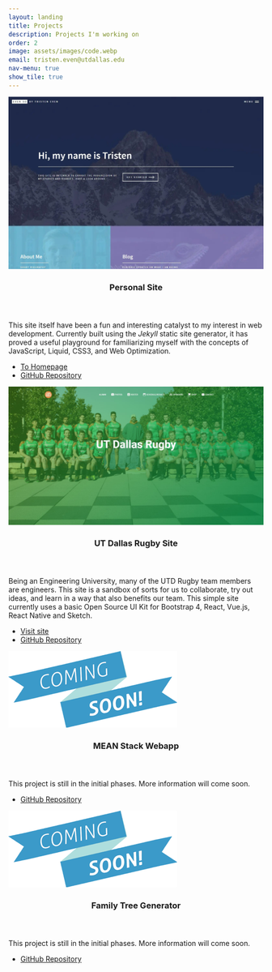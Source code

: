 ```yaml
---
layout: landing
title: Projects
description: Projects I'm working on
order: 2
image: assets/images/code.webp
email: tristen.even@utdallas.edu
nav-menu: true
show_tile: true
---
```


<!-- Main -->
<div id="main">

<!-- one -->
<section id="one" class="spotlights">
	<section>
		<a class="image">
			<img src="assets/images/homepage.webp" alt="" data-position="center center" />
		</a>
		<div class="content">
			<div class="inner">
				<header class="major">
					<h3>Personal Site</h3>
				</header>
				<p>This site itself have been a fun and interesting catalyst to my interest in web development. Currently built using the <i>Jekyll</i> static site generator, it has proved a useful playground for familiarizing myself with the concepts of JavaScript, Liquid, CSS3, and Web Optimization.</p>
				<ul class="actions">
					<li><a href="index.html" class="button">To Homepage</a></li>
					<li><a href="https://github.com/tristengeven/tristeneven.com" target="_blank" class="button">GitHub Repository</a></li>
				</ul>
			</div>
		</div>
	</section>
	<section>
		<a class="image">
			<img src="assets/images/rugbypage.jpg" alt="" data-position="center center" />
		</a>
		<div class="content">
			<div class="inner">
				<header class="major">
					<h3>UT Dallas Rugby Site</h3>
				</header>
				<p>Being an Engineering University, many of the UTD Rugby team members are engineers. This site is a sandbox of sorts for us to collaborate, try out ideas, and learn in a way that also benefits our team. This simple site currently uses a basic Open Source UI Kit for Bootstrap 4, React, Vue.js, React Native and Sketch.</p>
				<ul class="actions">
					<li><a href="https://www.utdallasrugby.org/" class="button">Visit site</a></li>
					<li><a href="https://github.com/tristengeven/UTDallasRugby.github.io" target="_blank" class="button">GitHub Repository</a></li>
				</ul>
			</div>
		</div>
	</section>
	<section>
		<a class="image">
			<img src="assets/images/comingsoon.png" alt="" data-position="center center" />
		</a>
		<div class="content">
			<div class="inner">
				<header class="major">
					<h3>MEAN Stack Webapp</h3>
				</header>
				<p>This project is still in the initial phases. More information will come soon.</p>
				<ul class="actions">
					<li><a href="https://github.com/tristengeven/evenmean" target="_blank" class="button">GitHub Repository</a></li>
				</ul>
			</div>
		</div>
	</section>
	<section>
		<a class="image">
			<img src="assets/images/comingsoon.png" alt="" data-position="center center" />
		</a>
		<div class="content">
			<div class="inner">
				<header class="major">
					<h3>Family Tree Generator</h3>
				</header>
				<p>This project is still in the initial phases. More information will come soon.</p>
				<ul class="actions">
					<li><a href="https://github.com/tristengeven/familytree" target="_blank" class="button">GitHub Repository</a></li>
				</ul>
			</div>
		</div>
	</section>
</section>
